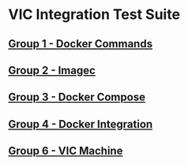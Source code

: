 VIC Integration Test Suite
=======


[Group 1 - Docker Commands](Group1-Docker-Commands/TestCases.md)
-
[Group 2 - Imagec](Group2-Imagec/TestCases.md)
-
[Group 3 - Docker Compose](Group3-Docker-Compose/TestCases.md)
-
[Group 4 - Docker Integration](Group4-Docker-Integration/TestCases.md)
-
[Group 6 - VIC Machine](Group6-VIC-Machine/TestCases.md)
-